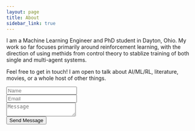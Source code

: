 ```yaml
---
layout: page
title: About
sidebar_link: true
---
```


<p class="message">
  I am a Machine Learning Engineer and PhD student in Dayton, Ohio. My work so far focuses primarily around reinforcement learning, with the direction of using methids from control theory to stablize training of both single and multi-agent systems.
</p>

<p>Feel free to get in touch! I am open to talk about AI/ML/RL, literature, movies, or a whole host of other things.</p>

<form method="post" action="https://formspree.io/{{ site.email }}">
  <div class="row">
    <div class="6u 12u$(mobile)"><input type="text" name="name" placeholder="Name" /></div>
    <div class="6u$ 12u$(mobile)"><input type="text" name="email" placeholder="Email" /></div>
    <div class="12u$">
      <textarea name="message" placeholder="Message"></textarea>
    </div>
    <div class="12u$">
      <input type="submit" value="Send Message" />
    </div>
  </div>
</form>

